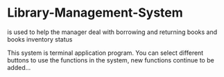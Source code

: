 # Library-Management-System
is used to help the manager deal with borrowing and returning books and books inventory status

This system is terminal application program. You can select different buttons to use the functions in the system, new functions continue to be added...
